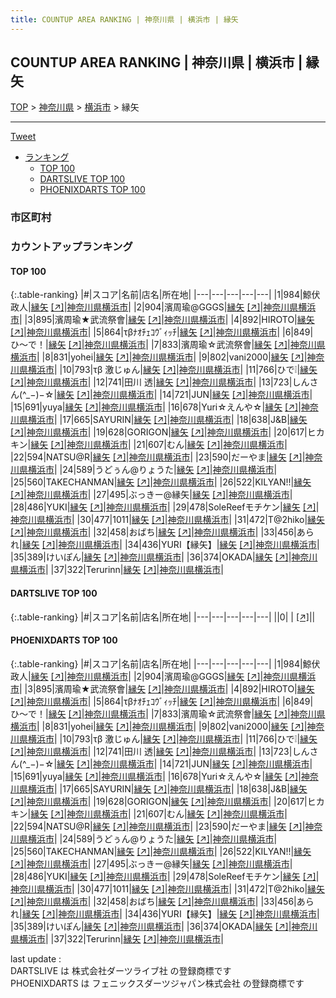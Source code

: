 ```yaml
---
title: COUNTUP AREA RANKING | 神奈川県 | 横浜市 | 縁矢
---
```

## COUNTUP AREA RANKING | 神奈川県 | 横浜市 | 縁矢

[TOP](/darts/rank/) > [神奈川県](/darts/rank/神奈川県/) > [横浜市](/darts/rank/神奈川県/横浜市/) > 縁矢

___

<a href="https://twitter.com/share?ref_src=twsrc%5Etfw" data-text="COUNTUP AREA RANKING | 神奈川県横浜市縁矢" class="twitter-share-button" data-hashtags="DARTSLIVE,PHOENIXDARTS,darts,ダーツ" data-show-count="false">Tweet</a>

* [ランキング](#カウントアップランキング)
    * [TOP 100](#top-100)
    * [DARTSLIVE TOP 100](#dartslive-top-100)
    * [PHOENIXDARTS TOP 100](#phoenixdarts-top-100)

### 市区町村

<ul>

</ul>

### カウントアップランキング

#### TOP 100



{:.table-ranking}
|#|スコア|名前|店名|所在地|
|---|---|---|---|---|
|1|984|<span class="rank-name-pd">鯨伏政人</span>|<a href="/darts/rank/shops/58519.html">縁矢</a> <a href="https://vs.phoenixdarts.com/jp/shop/shopDetailInfo/s_58519?s_seq=58519">[↗]</a>|<a href="/darts/rank/神奈川県/横浜市">神奈川県横浜市</a>|
|2|904|<span class="rank-name-pd">濱周瑜@GGGS</span>|<a href="/darts/rank/shops/58519.html">縁矢</a> <a href="https://vs.phoenixdarts.com/jp/shop/shopDetailInfo/s_58519?s_seq=58519">[↗]</a>|<a href="/darts/rank/神奈川県/横浜市">神奈川県横浜市</a>|
|3|895|<span class="rank-name-pd">濱周瑜★武流祭會</span>|<a href="/darts/rank/shops/58519.html">縁矢</a> <a href="https://vs.phoenixdarts.com/jp/shop/shopDetailInfo/s_58519?s_seq=58519">[↗]</a>|<a href="/darts/rank/神奈川県/横浜市">神奈川県横浜市</a>|
|4|892|<span class="rank-name-pd">HIROTO</span>|<a href="/darts/rank/shops/58519.html">縁矢</a> <a href="https://vs.phoenixdarts.com/jp/shop/shopDetailInfo/s_58519?s_seq=58519">[↗]</a>|<a href="/darts/rank/神奈川県/横浜市">神奈川県横浜市</a>|
|5|864|<span class="rank-name-pd">τβﾅｵﾁｪｺｳﾞｨｯﾁ</span>|<a href="/darts/rank/shops/58519.html">縁矢</a> <a href="https://vs.phoenixdarts.com/jp/shop/shopDetailInfo/s_58519?s_seq=58519">[↗]</a>|<a href="/darts/rank/神奈川県/横浜市">神奈川県横浜市</a>|
|6|849|<span class="rank-name-pd">ひ〜で！</span>|<a href="/darts/rank/shops/58519.html">縁矢</a> <a href="https://vs.phoenixdarts.com/jp/shop/shopDetailInfo/s_58519?s_seq=58519">[↗]</a>|<a href="/darts/rank/神奈川県/横浜市">神奈川県横浜市</a>|
|7|833|<span class="rank-name-pd">濱周瑜‪☆武流祭會</span>|<a href="/darts/rank/shops/58519.html">縁矢</a> <a href="https://vs.phoenixdarts.com/jp/shop/shopDetailInfo/s_58519?s_seq=58519">[↗]</a>|<a href="/darts/rank/神奈川県/横浜市">神奈川県横浜市</a>|
|8|831|<span class="rank-name-pd">yohei</span>|<a href="/darts/rank/shops/58519.html">縁矢</a> <a href="https://vs.phoenixdarts.com/jp/shop/shopDetailInfo/s_58519?s_seq=58519">[↗]</a>|<a href="/darts/rank/神奈川県/横浜市">神奈川県横浜市</a>|
|9|802|<span class="rank-name-pd">vani2000</span>|<a href="/darts/rank/shops/58519.html">縁矢</a> <a href="https://vs.phoenixdarts.com/jp/shop/shopDetailInfo/s_58519?s_seq=58519">[↗]</a>|<a href="/darts/rank/神奈川県/横浜市">神奈川県横浜市</a>|
|10|793|<span class="rank-name-pd">τβ 激じゅん</span>|<a href="/darts/rank/shops/58519.html">縁矢</a> <a href="https://vs.phoenixdarts.com/jp/shop/shopDetailInfo/s_58519?s_seq=58519">[↗]</a>|<a href="/darts/rank/神奈川県/横浜市">神奈川県横浜市</a>|
|11|766|<span class="rank-name-pd">ひで❕</span>|<a href="/darts/rank/shops/58519.html">縁矢</a> <a href="https://vs.phoenixdarts.com/jp/shop/shopDetailInfo/s_58519?s_seq=58519">[↗]</a>|<a href="/darts/rank/神奈川県/横浜市">神奈川県横浜市</a>|
|12|741|<span class="rank-name-pd"><span class="pro-icon-pd"></span>田川 透</span>|<a href="/darts/rank/shops/58519.html">縁矢</a> <a href="https://vs.phoenixdarts.com/jp/shop/shopDetailInfo/s_58519?s_seq=58519">[↗]</a>|<a href="/darts/rank/神奈川県/横浜市">神奈川県横浜市</a>|
|13|723|<span class="rank-name-pd">しんさん(^_−)−☆</span>|<a href="/darts/rank/shops/58519.html">縁矢</a> <a href="https://vs.phoenixdarts.com/jp/shop/shopDetailInfo/s_58519?s_seq=58519">[↗]</a>|<a href="/darts/rank/神奈川県/横浜市">神奈川県横浜市</a>|
|14|721|<span class="rank-name-pd">JUN</span>|<a href="/darts/rank/shops/58519.html">縁矢</a> <a href="https://vs.phoenixdarts.com/jp/shop/shopDetailInfo/s_58519?s_seq=58519">[↗]</a>|<a href="/darts/rank/神奈川県/横浜市">神奈川県横浜市</a>|
|15|691|<span class="rank-name-pd">yuya</span>|<a href="/darts/rank/shops/58519.html">縁矢</a> <a href="https://vs.phoenixdarts.com/jp/shop/shopDetailInfo/s_58519?s_seq=58519">[↗]</a>|<a href="/darts/rank/神奈川県/横浜市">神奈川県横浜市</a>|
|16|678|<span class="rank-name-pd">Yuri☆えんや☆</span>|<a href="/darts/rank/shops/58519.html">縁矢</a> <a href="https://vs.phoenixdarts.com/jp/shop/shopDetailInfo/s_58519?s_seq=58519">[↗]</a>|<a href="/darts/rank/神奈川県/横浜市">神奈川県横浜市</a>|
|17|665|<span class="rank-name-pd">SAYURIN</span>|<a href="/darts/rank/shops/58519.html">縁矢</a> <a href="https://vs.phoenixdarts.com/jp/shop/shopDetailInfo/s_58519?s_seq=58519">[↗]</a>|<a href="/darts/rank/神奈川県/横浜市">神奈川県横浜市</a>|
|18|638|<span class="rank-name-pd">J&amp;B</span>|<a href="/darts/rank/shops/58519.html">縁矢</a> <a href="https://vs.phoenixdarts.com/jp/shop/shopDetailInfo/s_58519?s_seq=58519">[↗]</a>|<a href="/darts/rank/神奈川県/横浜市">神奈川県横浜市</a>|
|19|628|<span class="rank-name-pd">GORIGON</span>|<a href="/darts/rank/shops/58519.html">縁矢</a> <a href="https://vs.phoenixdarts.com/jp/shop/shopDetailInfo/s_58519?s_seq=58519">[↗]</a>|<a href="/darts/rank/神奈川県/横浜市">神奈川県横浜市</a>|
|20|617|<span class="rank-name-pd">ヒカキン</span>|<a href="/darts/rank/shops/58519.html">縁矢</a> <a href="https://vs.phoenixdarts.com/jp/shop/shopDetailInfo/s_58519?s_seq=58519">[↗]</a>|<a href="/darts/rank/神奈川県/横浜市">神奈川県横浜市</a>|
|21|607|<span class="rank-name-pd">むん</span>|<a href="/darts/rank/shops/58519.html">縁矢</a> <a href="https://vs.phoenixdarts.com/jp/shop/shopDetailInfo/s_58519?s_seq=58519">[↗]</a>|<a href="/darts/rank/神奈川県/横浜市">神奈川県横浜市</a>|
|22|594|<span class="rank-name-pd">NATSU@R</span>|<a href="/darts/rank/shops/58519.html">縁矢</a> <a href="https://vs.phoenixdarts.com/jp/shop/shopDetailInfo/s_58519?s_seq=58519">[↗]</a>|<a href="/darts/rank/神奈川県/横浜市">神奈川県横浜市</a>|
|23|590|<span class="rank-name-pd">だーやま</span>|<a href="/darts/rank/shops/58519.html">縁矢</a> <a href="https://vs.phoenixdarts.com/jp/shop/shopDetailInfo/s_58519?s_seq=58519">[↗]</a>|<a href="/darts/rank/神奈川県/横浜市">神奈川県横浜市</a>|
|24|589|<span class="rank-name-pd">うどぅん@りょうた</span>|<a href="/darts/rank/shops/58519.html">縁矢</a> <a href="https://vs.phoenixdarts.com/jp/shop/shopDetailInfo/s_58519?s_seq=58519">[↗]</a>|<a href="/darts/rank/神奈川県/横浜市">神奈川県横浜市</a>|
|25|560|<span class="rank-name-pd">TAKECHANMAN</span>|<a href="/darts/rank/shops/58519.html">縁矢</a> <a href="https://vs.phoenixdarts.com/jp/shop/shopDetailInfo/s_58519?s_seq=58519">[↗]</a>|<a href="/darts/rank/神奈川県/横浜市">神奈川県横浜市</a>|
|26|522|<span class="rank-name-pd">KILYAN!!</span>|<a href="/darts/rank/shops/58519.html">縁矢</a> <a href="https://vs.phoenixdarts.com/jp/shop/shopDetailInfo/s_58519?s_seq=58519">[↗]</a>|<a href="/darts/rank/神奈川県/横浜市">神奈川県横浜市</a>|
|27|495|<span class="rank-name-pd">ぶっきー@縁矢</span>|<a href="/darts/rank/shops/58519.html">縁矢</a> <a href="https://vs.phoenixdarts.com/jp/shop/shopDetailInfo/s_58519?s_seq=58519">[↗]</a>|<a href="/darts/rank/神奈川県/横浜市">神奈川県横浜市</a>|
|28|486|<span class="rank-name-pd">YUKI</span>|<a href="/darts/rank/shops/58519.html">縁矢</a> <a href="https://vs.phoenixdarts.com/jp/shop/shopDetailInfo/s_58519?s_seq=58519">[↗]</a>|<a href="/darts/rank/神奈川県/横浜市">神奈川県横浜市</a>|
|29|478|<span class="rank-name-pd">SoleReefモチケン</span>|<a href="/darts/rank/shops/58519.html">縁矢</a> <a href="https://vs.phoenixdarts.com/jp/shop/shopDetailInfo/s_58519?s_seq=58519">[↗]</a>|<a href="/darts/rank/神奈川県/横浜市">神奈川県横浜市</a>|
|30|477|<span class="rank-name-pd">1011</span>|<a href="/darts/rank/shops/58519.html">縁矢</a> <a href="https://vs.phoenixdarts.com/jp/shop/shopDetailInfo/s_58519?s_seq=58519">[↗]</a>|<a href="/darts/rank/神奈川県/横浜市">神奈川県横浜市</a>|
|31|472|<span class="rank-name-pd">T@2hiko</span>|<a href="/darts/rank/shops/58519.html">縁矢</a> <a href="https://vs.phoenixdarts.com/jp/shop/shopDetailInfo/s_58519?s_seq=58519">[↗]</a>|<a href="/darts/rank/神奈川県/横浜市">神奈川県横浜市</a>|
|32|458|<span class="rank-name-pd">おばち</span>|<a href="/darts/rank/shops/58519.html">縁矢</a> <a href="https://vs.phoenixdarts.com/jp/shop/shopDetailInfo/s_58519?s_seq=58519">[↗]</a>|<a href="/darts/rank/神奈川県/横浜市">神奈川県横浜市</a>|
|33|456|<span class="rank-name-pd">あられ</span>|<a href="/darts/rank/shops/58519.html">縁矢</a> <a href="https://vs.phoenixdarts.com/jp/shop/shopDetailInfo/s_58519?s_seq=58519">[↗]</a>|<a href="/darts/rank/神奈川県/横浜市">神奈川県横浜市</a>|
|34|436|<span class="rank-name-pd">YURI【縁矢】</span>|<a href="/darts/rank/shops/58519.html">縁矢</a> <a href="https://vs.phoenixdarts.com/jp/shop/shopDetailInfo/s_58519?s_seq=58519">[↗]</a>|<a href="/darts/rank/神奈川県/横浜市">神奈川県横浜市</a>|
|35|389|<span class="rank-name-pd">けいぽん</span>|<a href="/darts/rank/shops/58519.html">縁矢</a> <a href="https://vs.phoenixdarts.com/jp/shop/shopDetailInfo/s_58519?s_seq=58519">[↗]</a>|<a href="/darts/rank/神奈川県/横浜市">神奈川県横浜市</a>|
|36|374|<span class="rank-name-pd">OKADA</span>|<a href="/darts/rank/shops/58519.html">縁矢</a> <a href="https://vs.phoenixdarts.com/jp/shop/shopDetailInfo/s_58519?s_seq=58519">[↗]</a>|<a href="/darts/rank/神奈川県/横浜市">神奈川県横浜市</a>|
|37|322|<span class="rank-name-pd">Terurinn</span>|<a href="/darts/rank/shops/58519.html">縁矢</a> <a href="https://vs.phoenixdarts.com/jp/shop/shopDetailInfo/s_58519?s_seq=58519">[↗]</a>|<a href="/darts/rank/神奈川県/横浜市">神奈川県横浜市</a>|


#### DARTSLIVE TOP 100



{:.table-ranking}
|#|スコア|名前|店名|所在地|
|---|---|---|---|---|
||0|<span class="rank-name-dl"> </span>|<a href="/darts/rank/shops/.html"></a> <a href="">[↗]</a>|<a href="/darts/rank//"></a>|


#### PHOENIXDARTS TOP 100



{:.table-ranking}
|#|スコア|名前|店名|所在地|
|---|---|---|---|---|
|1|984|<span class="rank-name-pd">鯨伏政人</span>|<a href="/darts/rank/shops/58519.html">縁矢</a> <a href="https://vs.phoenixdarts.com/jp/shop/shopDetailInfo/s_58519?s_seq=58519">[↗]</a>|<a href="/darts/rank/神奈川県/横浜市">神奈川県横浜市</a>|
|2|904|<span class="rank-name-pd">濱周瑜@GGGS</span>|<a href="/darts/rank/shops/58519.html">縁矢</a> <a href="https://vs.phoenixdarts.com/jp/shop/shopDetailInfo/s_58519?s_seq=58519">[↗]</a>|<a href="/darts/rank/神奈川県/横浜市">神奈川県横浜市</a>|
|3|895|<span class="rank-name-pd">濱周瑜★武流祭會</span>|<a href="/darts/rank/shops/58519.html">縁矢</a> <a href="https://vs.phoenixdarts.com/jp/shop/shopDetailInfo/s_58519?s_seq=58519">[↗]</a>|<a href="/darts/rank/神奈川県/横浜市">神奈川県横浜市</a>|
|4|892|<span class="rank-name-pd">HIROTO</span>|<a href="/darts/rank/shops/58519.html">縁矢</a> <a href="https://vs.phoenixdarts.com/jp/shop/shopDetailInfo/s_58519?s_seq=58519">[↗]</a>|<a href="/darts/rank/神奈川県/横浜市">神奈川県横浜市</a>|
|5|864|<span class="rank-name-pd">τβﾅｵﾁｪｺｳﾞｨｯﾁ</span>|<a href="/darts/rank/shops/58519.html">縁矢</a> <a href="https://vs.phoenixdarts.com/jp/shop/shopDetailInfo/s_58519?s_seq=58519">[↗]</a>|<a href="/darts/rank/神奈川県/横浜市">神奈川県横浜市</a>|
|6|849|<span class="rank-name-pd">ひ〜で！</span>|<a href="/darts/rank/shops/58519.html">縁矢</a> <a href="https://vs.phoenixdarts.com/jp/shop/shopDetailInfo/s_58519?s_seq=58519">[↗]</a>|<a href="/darts/rank/神奈川県/横浜市">神奈川県横浜市</a>|
|7|833|<span class="rank-name-pd">濱周瑜‪☆武流祭會</span>|<a href="/darts/rank/shops/58519.html">縁矢</a> <a href="https://vs.phoenixdarts.com/jp/shop/shopDetailInfo/s_58519?s_seq=58519">[↗]</a>|<a href="/darts/rank/神奈川県/横浜市">神奈川県横浜市</a>|
|8|831|<span class="rank-name-pd">yohei</span>|<a href="/darts/rank/shops/58519.html">縁矢</a> <a href="https://vs.phoenixdarts.com/jp/shop/shopDetailInfo/s_58519?s_seq=58519">[↗]</a>|<a href="/darts/rank/神奈川県/横浜市">神奈川県横浜市</a>|
|9|802|<span class="rank-name-pd">vani2000</span>|<a href="/darts/rank/shops/58519.html">縁矢</a> <a href="https://vs.phoenixdarts.com/jp/shop/shopDetailInfo/s_58519?s_seq=58519">[↗]</a>|<a href="/darts/rank/神奈川県/横浜市">神奈川県横浜市</a>|
|10|793|<span class="rank-name-pd">τβ 激じゅん</span>|<a href="/darts/rank/shops/58519.html">縁矢</a> <a href="https://vs.phoenixdarts.com/jp/shop/shopDetailInfo/s_58519?s_seq=58519">[↗]</a>|<a href="/darts/rank/神奈川県/横浜市">神奈川県横浜市</a>|
|11|766|<span class="rank-name-pd">ひで❕</span>|<a href="/darts/rank/shops/58519.html">縁矢</a> <a href="https://vs.phoenixdarts.com/jp/shop/shopDetailInfo/s_58519?s_seq=58519">[↗]</a>|<a href="/darts/rank/神奈川県/横浜市">神奈川県横浜市</a>|
|12|741|<span class="rank-name-pd"><span class="pro-icon-pd"></span>田川 透</span>|<a href="/darts/rank/shops/58519.html">縁矢</a> <a href="https://vs.phoenixdarts.com/jp/shop/shopDetailInfo/s_58519?s_seq=58519">[↗]</a>|<a href="/darts/rank/神奈川県/横浜市">神奈川県横浜市</a>|
|13|723|<span class="rank-name-pd">しんさん(^_−)−☆</span>|<a href="/darts/rank/shops/58519.html">縁矢</a> <a href="https://vs.phoenixdarts.com/jp/shop/shopDetailInfo/s_58519?s_seq=58519">[↗]</a>|<a href="/darts/rank/神奈川県/横浜市">神奈川県横浜市</a>|
|14|721|<span class="rank-name-pd">JUN</span>|<a href="/darts/rank/shops/58519.html">縁矢</a> <a href="https://vs.phoenixdarts.com/jp/shop/shopDetailInfo/s_58519?s_seq=58519">[↗]</a>|<a href="/darts/rank/神奈川県/横浜市">神奈川県横浜市</a>|
|15|691|<span class="rank-name-pd">yuya</span>|<a href="/darts/rank/shops/58519.html">縁矢</a> <a href="https://vs.phoenixdarts.com/jp/shop/shopDetailInfo/s_58519?s_seq=58519">[↗]</a>|<a href="/darts/rank/神奈川県/横浜市">神奈川県横浜市</a>|
|16|678|<span class="rank-name-pd">Yuri☆えんや☆</span>|<a href="/darts/rank/shops/58519.html">縁矢</a> <a href="https://vs.phoenixdarts.com/jp/shop/shopDetailInfo/s_58519?s_seq=58519">[↗]</a>|<a href="/darts/rank/神奈川県/横浜市">神奈川県横浜市</a>|
|17|665|<span class="rank-name-pd">SAYURIN</span>|<a href="/darts/rank/shops/58519.html">縁矢</a> <a href="https://vs.phoenixdarts.com/jp/shop/shopDetailInfo/s_58519?s_seq=58519">[↗]</a>|<a href="/darts/rank/神奈川県/横浜市">神奈川県横浜市</a>|
|18|638|<span class="rank-name-pd">J&amp;B</span>|<a href="/darts/rank/shops/58519.html">縁矢</a> <a href="https://vs.phoenixdarts.com/jp/shop/shopDetailInfo/s_58519?s_seq=58519">[↗]</a>|<a href="/darts/rank/神奈川県/横浜市">神奈川県横浜市</a>|
|19|628|<span class="rank-name-pd">GORIGON</span>|<a href="/darts/rank/shops/58519.html">縁矢</a> <a href="https://vs.phoenixdarts.com/jp/shop/shopDetailInfo/s_58519?s_seq=58519">[↗]</a>|<a href="/darts/rank/神奈川県/横浜市">神奈川県横浜市</a>|
|20|617|<span class="rank-name-pd">ヒカキン</span>|<a href="/darts/rank/shops/58519.html">縁矢</a> <a href="https://vs.phoenixdarts.com/jp/shop/shopDetailInfo/s_58519?s_seq=58519">[↗]</a>|<a href="/darts/rank/神奈川県/横浜市">神奈川県横浜市</a>|
|21|607|<span class="rank-name-pd">むん</span>|<a href="/darts/rank/shops/58519.html">縁矢</a> <a href="https://vs.phoenixdarts.com/jp/shop/shopDetailInfo/s_58519?s_seq=58519">[↗]</a>|<a href="/darts/rank/神奈川県/横浜市">神奈川県横浜市</a>|
|22|594|<span class="rank-name-pd">NATSU@R</span>|<a href="/darts/rank/shops/58519.html">縁矢</a> <a href="https://vs.phoenixdarts.com/jp/shop/shopDetailInfo/s_58519?s_seq=58519">[↗]</a>|<a href="/darts/rank/神奈川県/横浜市">神奈川県横浜市</a>|
|23|590|<span class="rank-name-pd">だーやま</span>|<a href="/darts/rank/shops/58519.html">縁矢</a> <a href="https://vs.phoenixdarts.com/jp/shop/shopDetailInfo/s_58519?s_seq=58519">[↗]</a>|<a href="/darts/rank/神奈川県/横浜市">神奈川県横浜市</a>|
|24|589|<span class="rank-name-pd">うどぅん@りょうた</span>|<a href="/darts/rank/shops/58519.html">縁矢</a> <a href="https://vs.phoenixdarts.com/jp/shop/shopDetailInfo/s_58519?s_seq=58519">[↗]</a>|<a href="/darts/rank/神奈川県/横浜市">神奈川県横浜市</a>|
|25|560|<span class="rank-name-pd">TAKECHANMAN</span>|<a href="/darts/rank/shops/58519.html">縁矢</a> <a href="https://vs.phoenixdarts.com/jp/shop/shopDetailInfo/s_58519?s_seq=58519">[↗]</a>|<a href="/darts/rank/神奈川県/横浜市">神奈川県横浜市</a>|
|26|522|<span class="rank-name-pd">KILYAN!!</span>|<a href="/darts/rank/shops/58519.html">縁矢</a> <a href="https://vs.phoenixdarts.com/jp/shop/shopDetailInfo/s_58519?s_seq=58519">[↗]</a>|<a href="/darts/rank/神奈川県/横浜市">神奈川県横浜市</a>|
|27|495|<span class="rank-name-pd">ぶっきー@縁矢</span>|<a href="/darts/rank/shops/58519.html">縁矢</a> <a href="https://vs.phoenixdarts.com/jp/shop/shopDetailInfo/s_58519?s_seq=58519">[↗]</a>|<a href="/darts/rank/神奈川県/横浜市">神奈川県横浜市</a>|
|28|486|<span class="rank-name-pd">YUKI</span>|<a href="/darts/rank/shops/58519.html">縁矢</a> <a href="https://vs.phoenixdarts.com/jp/shop/shopDetailInfo/s_58519?s_seq=58519">[↗]</a>|<a href="/darts/rank/神奈川県/横浜市">神奈川県横浜市</a>|
|29|478|<span class="rank-name-pd">SoleReefモチケン</span>|<a href="/darts/rank/shops/58519.html">縁矢</a> <a href="https://vs.phoenixdarts.com/jp/shop/shopDetailInfo/s_58519?s_seq=58519">[↗]</a>|<a href="/darts/rank/神奈川県/横浜市">神奈川県横浜市</a>|
|30|477|<span class="rank-name-pd">1011</span>|<a href="/darts/rank/shops/58519.html">縁矢</a> <a href="https://vs.phoenixdarts.com/jp/shop/shopDetailInfo/s_58519?s_seq=58519">[↗]</a>|<a href="/darts/rank/神奈川県/横浜市">神奈川県横浜市</a>|
|31|472|<span class="rank-name-pd">T@2hiko</span>|<a href="/darts/rank/shops/58519.html">縁矢</a> <a href="https://vs.phoenixdarts.com/jp/shop/shopDetailInfo/s_58519?s_seq=58519">[↗]</a>|<a href="/darts/rank/神奈川県/横浜市">神奈川県横浜市</a>|
|32|458|<span class="rank-name-pd">おばち</span>|<a href="/darts/rank/shops/58519.html">縁矢</a> <a href="https://vs.phoenixdarts.com/jp/shop/shopDetailInfo/s_58519?s_seq=58519">[↗]</a>|<a href="/darts/rank/神奈川県/横浜市">神奈川県横浜市</a>|
|33|456|<span class="rank-name-pd">あられ</span>|<a href="/darts/rank/shops/58519.html">縁矢</a> <a href="https://vs.phoenixdarts.com/jp/shop/shopDetailInfo/s_58519?s_seq=58519">[↗]</a>|<a href="/darts/rank/神奈川県/横浜市">神奈川県横浜市</a>|
|34|436|<span class="rank-name-pd">YURI【縁矢】</span>|<a href="/darts/rank/shops/58519.html">縁矢</a> <a href="https://vs.phoenixdarts.com/jp/shop/shopDetailInfo/s_58519?s_seq=58519">[↗]</a>|<a href="/darts/rank/神奈川県/横浜市">神奈川県横浜市</a>|
|35|389|<span class="rank-name-pd">けいぽん</span>|<a href="/darts/rank/shops/58519.html">縁矢</a> <a href="https://vs.phoenixdarts.com/jp/shop/shopDetailInfo/s_58519?s_seq=58519">[↗]</a>|<a href="/darts/rank/神奈川県/横浜市">神奈川県横浜市</a>|
|36|374|<span class="rank-name-pd">OKADA</span>|<a href="/darts/rank/shops/58519.html">縁矢</a> <a href="https://vs.phoenixdarts.com/jp/shop/shopDetailInfo/s_58519?s_seq=58519">[↗]</a>|<a href="/darts/rank/神奈川県/横浜市">神奈川県横浜市</a>|
|37|322|<span class="rank-name-pd">Terurinn</span>|<a href="/darts/rank/shops/58519.html">縁矢</a> <a href="https://vs.phoenixdarts.com/jp/shop/shopDetailInfo/s_58519?s_seq=58519">[↗]</a>|<a href="/darts/rank/神奈川県/横浜市">神奈川県横浜市</a>|


<div class="footer border-top border-gray-light mt-5 pt-3 text-right text-gray">
    last update : <span style="font-weight: italic" id="foot_last_modified"></span><br />
    DARTSLIVE は 株式会社ダーツライブ社 の登録商標です<br />
    PHOENIXDARTS は フェニックスダーツジャパン株式会社 の登録商標です<br />
</div>

<script src="https://cdnjs.cloudflare.com/ajax/libs/jquery.tablesorter/2.31.3/js/jquery.tablesorter.min.js" integrity="sha512-qzgd5cYSZcosqpzpn7zF2ZId8f/8CHmFKZ8j7mU4OUXTNRd5g+ZHBPsgKEwoqxCtdQvExE5LprwwPAgoicguNg==" crossorigin="anonymous" referrerpolicy="no-referrer"></script>
<link rel="stylesheet" href="https://cdnjs.cloudflare.com/ajax/libs/jquery.tablesorter/2.31.3/css/theme.default.min.css" integrity="sha512-wghhOJkjQX0Lh3NSWvNKeZ0ZpNn+SPVXX1Qyc9OCaogADktxrBiBdKGDoqVUOyhStvMBmJQ8ZdMHiR3wuEq8+w==" crossorigin="anonymous" referrerpolicy="no-referrer" />
<script>
$(function() {
    $(".table-ranking").tablesorter({sortList:[[0, 0]]});
    $("#foot_last_modified").text(formatDate(new Date(document.lastModified), 'yyyy-MM-dd HH:mm:ss'));
});
</script>

<script async src="https://platform.twitter.com/widgets.js" charset="utf-8"></script>